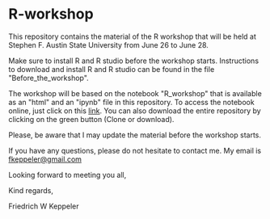 # R-workshop

This repository contains the material of the R workshop that will be held at Stephen F. Austin State University from June 26 to June 28. 

Make sure to install R and R studio before the workshop starts. 
Instructions to download and install R and R studio can be found in the file "Before_the_workshop".  

The workshop will be based on the notebook "R_workshop" that is available as an "html" and an "ipynb" file in this repository. 
To access the notebook online, just click on this [link](https://rawcdn.githack.com/fkeppeler/R-workshop/ec4694cc08ba47debb8ea3d2cc3dd33ea87b413f/R_workshop_html/R_workshop.html). You can also download the entire repository by clicking on the green button (Clone or download).

Please, be aware that I may update the material before the workshop starts.

If you have any questions, please do not hesitate to contact me. My email is fkeppeler@gmail.com 

Looking forward to meeting you all,

Kind regards,

Friedrich W Keppeler






